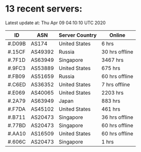 # 13 recent servers:

Latest update at: Thu Apr 09 04:10:10 UTC 2020

| ID | ASN | Server Country | Online |
| -- | --- | -------------- | ------ |
| #.D09B | AS174 | United States | 6 hrs |
| #.15CF | AS49392 | Russia | 30 hrs offline |
| #.7F1D | AS63949 | Singapore | 3467 hrs |
| #.9FC3 | AS53889 | United States | 675 hrs |
| #.FB09 | AS51659 | Russia | 60 hrs offline |
| #.C6ED | AS36352 | United States | 7 hrs offline |
| #.E069 | AS40065 | United States | 2203 hrs |
| #.2A79 | AS63949 | Japan | 883 hrs |
| #.F7DA | AS45102 | United States | 461 hrs |
| #.B711 | AS20473 | Singapore | 36 hrs offline |
| #.77BD | AS20473 | Singapore | 60 hrs offline |
| #.AA10 | AS16509 | United States | 60 hrs offline |
| #.606C | AS20473 | Singapore | 1 hrs |

